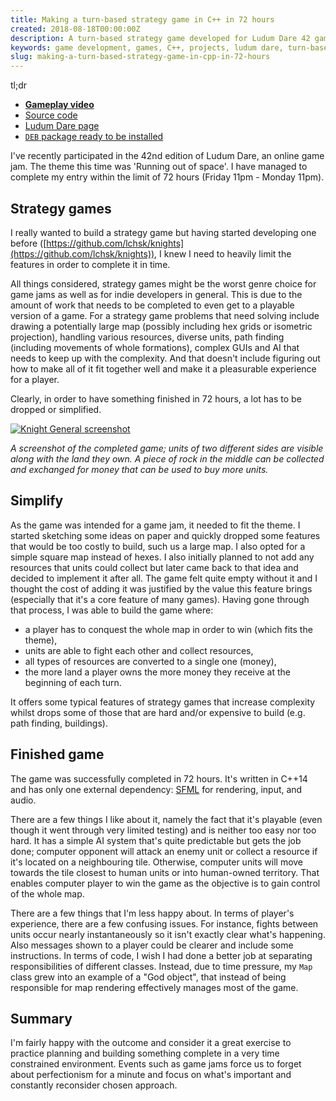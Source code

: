 ```yaml
---
title: Making a turn-based strategy game in C++ in 72 hours
created: 2018-08-18T00:00:00Z
description: A turn-based strategy game developed for Ludum Dare 42 game jam in C++ and SFML.
keywords: game development, games, C++, projects, ludum dare, turn-based strategy games, indie games, indie strategy games
slug: making-a-turn-based-strategy-game-in-cpp-in-72-hours
---
```


tl;dr

- [**Gameplay video**](https://www.youtube.com/watch?v=wPX_rOMkLKs)
- [Source code](https://github.com/lchsk/knight-general "Source code for Knight General - Ludum Dare 42 entry")
- [Ludum Dare page](https://ldjam.com/events/ludum-dare/42/knight-general "Ludum Dare page for Knight General")
- [`DEB` package ready to be installed](https://github.com/lchsk/knight-general/releases "DEB package")

I've recently participated in the 42nd edition of Ludum Dare, an online game jam. The theme this time was 'Running out of space'. I have managed to complete my entry within the limit of 72 hours (Friday 11pm - Monday 11pm).

## Strategy games

I really wanted to build a strategy game but having started developing one before ([https://github.com/lchsk/knights](https://github.com/lchsk/knights)), I knew I need to heavily limit the features in order to complete it in time.

All things considered, strategy games might be the worst genre choice for game jams as well as for indie developers in general. This is due to the amount of work that needs to be completed to even get to a playable version of a game. For a strategy game problems that need solving include drawing a potentially large map (possibly including hex grids or isometric projection), handling various resources, diverse units, path finding (including movements of whole formations), complex GUIs and AI that needs to keep up with the complexity. And that doesn't include figuring out how to make all of it fit together well and make it a pleasurable experience for a player.

Clearly, in order to have something finished in 72 hours, a lot has to be dropped or simplified.

<a href="./data/knight_general.png"><img src="./data/knight_general.png" alt="Knight General screenshot"/></a>

*A screenshot of the completed game; units of two different sides are visible along with the land they own. A piece of rock in the middle can be collected and exchanged for money that can be used to buy more units.*

## Simplify

As the game was intended for a game jam, it needed to fit the theme. I started sketching some ideas on paper and quickly dropped some features that would be too costly to build, such us a large map. I also opted for a simple square map instead of hexes. I also initially planned to not add any resources that units could collect but later came back to that idea and decided to implement it after all. The game felt quite empty without it and I thought the cost of adding it was justified by the value this feature brings (especially that it's a core feature of many games). Having gone through that process, I was able to build the game where:

- a player has to conquest the whole map in order to win (which fits the theme),
- units are able to fight each other and collect resources,
- all types of resources are converted to a single one (money),
- the more land a player owns the more money they receive at the beginning of each turn.

It offers some typical features of strategy games that increase complexity whilst drops some of those that are hard and/or expensive to build (e.g. path finding, buildings).

## Finished game

The game was successfully completed in 72 hours. It's written in C++14 and has only one external dependency: [SFML](https://www.sfml-dev.org/) for rendering, input, and audio.

There are a few things I like about it, namely the fact that it's playable (even though it went through very limited testing) and is neither too easy nor too hard. It has a simple AI system that's quite predictable but gets the job done; computer opponent will attack an enemy unit or collect a resource if it's located on a neighbouring tile. Otherwise, computer units will move towards the tile closest to human units or into human-owned territory. That enables computer player to win the game as the objective is to gain control of the whole map.

There are a few things that I'm less happy about. In terms of player's experience, there are a few confusing issues. For instance, fights between units occur nearly instantaneously so it isn't exactly clear what's happening. Also messages shown to a player could be clearer and include some instructions.
In terms of code, I wish I had done a better job at separating responsibilities of different classes. Instead, due to time pressure, my `Map` class grew into an example of a "God object", that instead of being responsible for map rendering effectively manages most of the game.

## Summary

I'm fairly happy with the outcome and consider it a great exercise to practice planning and building something complete in a very time constrained environment. Events such as game jams force us to forget about perfectionism for a minute and focus on what's important and constantly reconsider chosen approach.
